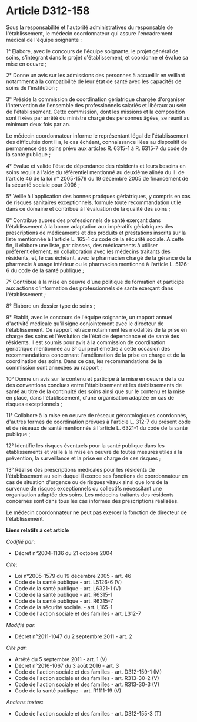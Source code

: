 # Article D312-158

Sous la responsabilité et l'autorité administratives du responsable de l'établissement, le médecin coordonnateur qui assure
l'encadrement médical de l'équipe soignante : 

1° Elabore, avec le concours de l'équipe soignante, le projet général de soins, s'intégrant dans le projet d'établissement,
et coordonne et évalue sa mise en oeuvre ; 

2° Donne un avis sur les admissions des personnes à accueillir en veillant notamment à la compatibilité de leur état de santé
avec les capacités de soins de l'institution ; 

3° Préside la commission de coordination gériatrique chargée d'organiser l'intervention de l'ensemble des professionnels
salariés et libéraux au sein de l'établissement. Cette commission, dont les missions et la composition sont fixées par arrêté
du ministre chargé des personnes âgées, se réunit au minimum deux fois par an. 

Le médecin coordonnateur informe le représentant légal de l'établissement des difficultés dont il a, le cas échéant,
connaissance liées au dispositif de permanence des soins prévu aux articles R. 6315-1 à R. 6315-7 du code de la santé
publique ; 

4° Evalue et valide l'état de dépendance des résidents et leurs besoins en soins requis à l'aide du référentiel mentionné au
deuxième alinéa du III de l'article 46 de la loi n° 2005-1579 du 19 décembre 2005 de financement de la sécurité sociale pour
2006 ; 

5° Veille à l'application des bonnes pratiques gériatriques, y compris en cas de risques sanitaires exceptionnels, formule
toute recommandation utile dans ce domaine et contribue à l'évaluation de la qualité des soins ; 

6° Contribue auprès des professionnels de santé exerçant dans l'établissement à la bonne adaptation aux impératifs
gériatriques des prescriptions de médicaments et des produits et prestations inscrits sur la liste mentionnée à l'article L.
165-1 du code de la sécurité sociale. A cette fin, il élabore une liste, par classes, des médicaments à utiliser
préférentiellement, en collaboration avec les médecins traitants des résidents, et, le cas échéant, avec le pharmacien chargé
de la gérance de la pharmacie à usage intérieur ou le pharmacien mentionné à l'article L. 5126-6 du code de la santé
publique ; 

7° Contribue à la mise en oeuvre d'une politique de formation et participe aux actions d'information des professionnels de
santé exerçant dans l'établissement ; 

8° Elabore un dossier type de soins ; 

9° Etablit, avec le concours de l'équipe soignante, un rapport annuel d'activité médicale qu'il signe conjointement avec le
directeur de l'établissement. Ce rapport retrace notamment les modalités de la prise en charge des soins et l'évolution de
l'état de dépendance et de santé des résidents. Il est soumis pour avis à la commission de coordination gériatrique
mentionnée au 3° qui peut émettre à cette occasion des recommandations concernant l'amélioration de la prise en charge et de
la coordination des soins. Dans ce cas, les recommandations de la commission sont annexées au rapport ; 

10° Donne un avis sur le contenu et participe à la mise en oeuvre de la ou des conventions conclues entre l'établissement et
les établissements de santé au titre de la continuité des soins ainsi que sur le contenu et la mise en place, dans
l'établissement, d'une organisation adaptée en cas de risques exceptionnels ; 

11° Collabore à la mise en oeuvre de réseaux gérontologiques coordonnés, d'autres formes de coordination prévues à l'article
L. 312-7 du présent code et de réseaux de santé mentionnés à l'article L. 6321-1 du code de la santé publique ; 

12° Identifie les risques éventuels pour la santé publique dans les établissements et veille à la mise en oeuvre de toutes
mesures utiles à la prévention, la surveillance et la prise en charge de ces risques ; 

13° Réalise des prescriptions médicales pour les résidents de l'établissement au sein duquel il exerce ses fonctions de
coordonnateur en cas de situation d'urgence ou de risques vitaux ainsi que lors de la survenue de risques exceptionnels ou
collectifs nécessitant une organisation adaptée des soins. Les médecins traitants des résidents concernés sont dans tous les
cas informés des prescriptions réalisées. 

Le médecin coordonnateur ne peut pas exercer la fonction de directeur de l'établissement.

**Liens relatifs à cet article**

_Codifié par_:

  - Décret n°2004-1136 du 21 octobre 2004

_Cite_:

  - Loi n°2005-1579 du 19 décembre 2005 - art. 46
  - Code de la santé publique - art. L5126-6 (V)
  - Code de la santé publique - art. L6321-1 (V)
  - Code de la santé publique - art. R6315-1
  - Code de la santé publique - art. R6315-7
  - Code de la sécurité sociale. - art. L165-1
  - Code de l'action sociale et des familles - art. L312-7

_Modifié par_:

  - Décret n°2011-1047 du 2 septembre 2011 - art. 2

_Cité par_:

  - Arrêté du 5 septembre 2011 - art. 1 (V)
  - Décret n°2016-1067 du 3 août 2016 - art. 3
  - Code de l'action sociale et des familles - art. D312-159-1 (M)
  - Code de l'action sociale et des familles - art. R313-30-2 (V)
  - Code de l'action sociale et des familles - art. R313-30-3 (V)
  - Code de la santé publique - art. R1111-19 (V)

_Anciens textes_:

  - Code de l'action sociale et des familles - art. D312-155-3 (T)
